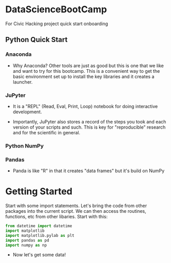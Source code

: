 # DataScienceBootCamp
For Civic Hacking project quick start onboarding

## Python Quick Start

### Anaconda

* Why Anaconda?  Other tools are just as good but this is one that we like and want to try for this bootcamp.  This is a convenient way to get the basic environment set up to install the key libraries and it creates a launcher.  

### JuPyter

* It is a "REPL" (Read, Eval, Print, Loop) notebook for doing interactive development. 

* Importantly, JuPyter also stores a record of the steps you took and each version of your scripts and such.  This is key for "reproducible" research and for the scientific in general.  

### Python NumPy

### Pandas 

* Panda is like "R" in that it creates "data frames" but it's build on NumPy

# Getting Started

Start with some import statements.  Let's bring the code from other packages into the current script.  We can then access the routines, functions, etc from other libaries.  Start with this:

```python
from datetime import datetime
import matplotlib
import matplotlib.pylab as plt
import pandas as pd
import numpy as np
```

* Now let's get some data!


